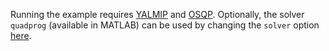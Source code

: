 Running the example requires [YALMIP](https://yalmip.github.io/) and [OSQP](https://osqp.org/). Optionally, the solver `quadprog` (available in MATLAB) can be used by changing the `solver` option [here](https://github.com/PVDC-project/example-ddpc-tank-system/blob/main/TankDDPC.m#L103).
